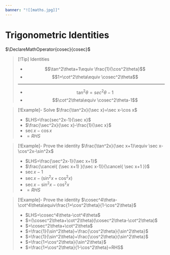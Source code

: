 ```yaml
---
banner: "![[maths.jpg]]"
---
```

# Trigonometric Identities 
$\DeclareMathOperator{cosec}{cosec}$
> [!Tip] Identities 
> - $$\tan^2\theta+1\equiv \frac{1}{\cos^2\theta}$$
> - $$1+\cot^2\theta\equiv \cosec^2\theta$$
> ---
> - $$\tan^2\theta=sec^2\theta-1$$
> - $$\cot^2\theta\equiv \cosec^2\theta-1$$

> [!Example]- Solve $\frac{\tan^2x}{\sec x}=\sec x-\cos x$
> - $LHS=\frac{sec^2x-1}{\sec x}$
> - $\frac{\sec^2x}{\sec x}-\frac{1}{\sec x}$
> - $\sec x-\cos x$
> - $=RHS$

> [!Example]- Prove the identity $\frac{\tan^2x}{\sec x+1}\equiv \sec x-\cos^2x-\sin^2x$
> - $LHS=\frac{\sec^2x-1}{\sec x+1}$
> - $\frac{\cancel{ (\sec x+1) }(\sec x-1)}{\cancel{ \sec x+1 }}$
> - $\sec x-1$
> - $\sec x-(\sin^2x+\cos^2x)$
> - $\sec x-\sin^2x-\cos^2x$
> - $=RHS$

> [!Example]- Prove the identity $\cosec^4\theta-\cot^4\theta\equiv\frac{1+\cos^2\theta}{1-\cos^2\theta}$
> - $LHS=\cosec^4\theta-\cot^4\theta$
> - $=(\cosec^2\theta+\cot^2\theta)(\cosec^2\theta-\cot^2\theta)$
> - $=\cosec^2\theta+\cot^2\theta$
> - $=\frac{1}{\sin^2\theta}+\frac{\cos^2\theta}{\sin^2\theta}$
> - $=\frac{1}{\sin^2\theta}+\frac{\cos^2\theta}{\sin^2\theta}$
> - $=\frac{1+\cos^2\theta}{\sin^2\theta}$
> - $=\frac{1+\cos^2\theta}{1-\cos^2\theta}=RHS$
